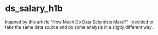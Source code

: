 # ds_salary_h1b
Inspired by this article "How Much Do Data Scientists Make?" I decided to take the same data source and do some analysis in a sligtly different way. 




